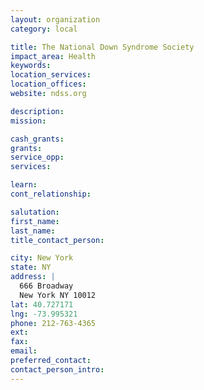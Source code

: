 ```yaml
---
layout: organization
category: local

title: The National Down Syndrome Society
impact_area: Health
keywords: 
location_services: 
location_offices: 
website: ndss.org

description: 
mission: 

cash_grants: 
grants: 
service_opp: 
services: 

learn: 
cont_relationship: 

salutation: 
first_name: 
last_name: 
title_contact_person: 

city: New York
state: NY
address: |
  666 Broadway  
  New York NY 10012
lat: 40.727171
lng: -73.995321
phone: 212-763-4365
ext: 
fax: 
email: 
preferred_contact: 
contact_person_intro: 
---
```

